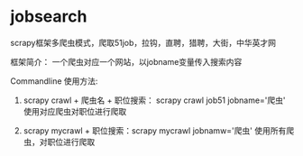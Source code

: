# jobsearch
scrapy框架多爬虫模式，爬取51job，拉钩，直聘，猎聘，大街，中华英才网


框架简介：
一个爬虫对应一个网站，以jobname变量传入搜索内容

Commandline 使用方法:
1. scrapy crawl + 爬虫名 + 职位搜索： scrapy crawl job51 jobname='爬虫'
   使用对应爬虫对职位进行爬取

2. scrapy mycrawl + 职位搜索：scrapy mycrawl jobnamw='爬虫'
   使用所有爬虫，对职位进行爬取
   
